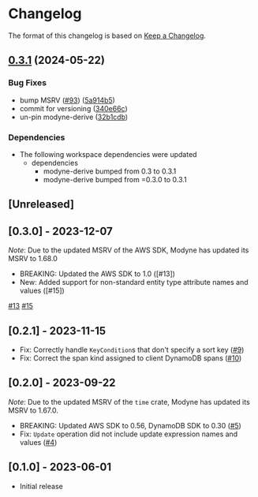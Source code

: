 # Changelog

The format of this changelog is based on [Keep a Changelog](https://keepachangelog.com/en/1.0.0/).

## [0.3.1](https://github.com/neoeinstein/modyne/compare/modyne-v0.3.0...modyne-v0.3.1) (2024-05-22)


### Bug Fixes

* bump MSRV ([#93](https://github.com/neoeinstein/modyne/issues/93)) ([5a914b5](https://github.com/neoeinstein/modyne/commit/5a914b50a100cf386dfd47b5687e4fe7f9d2ed72))
* commit for versioning ([340e66c](https://github.com/neoeinstein/modyne/commit/340e66c3bce5c2f2e5777ce4472954b9b09260a7))
* un-pin modyne-derive ([32b1cdb](https://github.com/neoeinstein/modyne/commit/32b1cdb05324764849661de4c0eb163e71a87a4a))


### Dependencies

* The following workspace dependencies were updated
  * dependencies
    * modyne-derive bumped from 0.3 to 0.3.1
    * modyne-derive bumped from =0.3.0 to 0.3.1

## [Unreleased]

## [0.3.0] - 2023-12-07

_Note_: Due to the updated MSRV of the AWS SDK, Modyne has updated its MSRV to 1.68.0

- BREAKING: Updated the AWS SDK to 1.0 ([#13])
- New: Added support for non-standard entity type attribute names and values ([#15])

[#13](https://github.com/neoeinstein/modyne/issues/13)
[#15](https://github.com/neoeinstein/modyne/issues/15)

## [0.2.1] - 2023-11-15

- Fix: Correctly handle `KeyCondition`s that don't specify a sort key ([#9])
- Fix: Correct the span kind assigned to client DynamoDB spans ([#10])

[#9]: https://github.com/neoeinstein/modyne/pull/9
[#10]: https://github.com/neoeinstein/modyne/pull/10

## [0.2.0] - 2023-09-22

_Note_: Due to the updated MSRV of the `time` crate, Modyne has updated its MSRV to 1.67.0.

- BREAKING: Updated AWS SDK to 0.56, DynamoDB SDK to 0.30 ([#5])
- Fix: `Update` operation did not include update expression names and values ([#4])

[#4]: https://github.com/neoeinstein/modyne/pull/4
[#5]: https://github.com/neoeinstein/modyne/pull/5

## [0.1.0] - 2023-06-01

- Initial release
